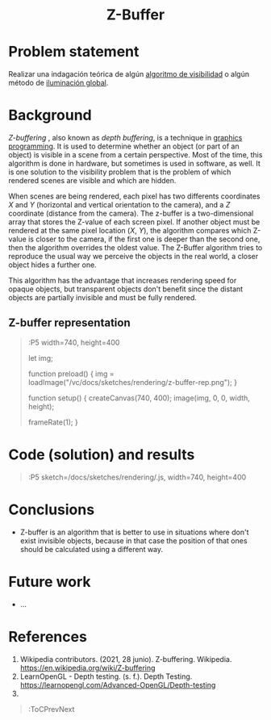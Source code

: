 <div align="center">
  <h1>
    Z-Buffer
  </h1>
</div>

# Problem statement
Realizar una indagación teórica de algún [algoritmo de visibilidad](https://en.wikipedia.org/wiki/Hidden-surface_determination) o algún método de [iluminación global](https://en.wikipedia.org/wiki/Global_illumination#List_of_methods).

# Background
*Z-buffering* , also known as *depth buffering*, is a technique in [graphics programming](https://en.wikipedia.org/wiki/Computer_graphics). It is used to determine whether an object (or part of an object) is visible in a scene from a certain perspective. Most of the time, this algorithm is done in hardware, but sometimes is used in software, as well. It is one solution to the visibility problem that is the problem of which rendered scenes are visible and which are hidden.

When scenes are being rendered, each pixel has two differents coordinates *X* and *Y* (horizontal and vertical orientation to the camera), and a *Z* coordinate (distance from the camera). The z-buffer is a two-dimensional array that stores the Z-value of each screen pixel. If another object must be rendered at the same pixel location (*X*, *Y*), the algorithm compares which Z-value is closer to the camera, if the first one is deeper than the second one, then the algorithm overrides the oldest value. The Z-Buffer algorithm tries to reproduce the usual way we perceive the objects in the real world, a closer object hides a further one.

This algorithm has the advantage that increases rendering speed for opaque objects, but transparent objects don't benefit since the distant objects are partially invisible and must be fully rendered.

## Z-buffer representation

>:P5 width=740, height=400
>
> let img;
>
> function preload() {
>   img = loadImage("/vc/docs/sketches/rendering/z-buffer-rep.png");
> }
>
> function setup() {
>   createCanvas(740, 400);
>   image(img, 0, 0, width, height);
>
>   frameRate(1);
> }

# Code (solution) and results

> :P5 sketch=/docs/sketches/rendering/.js, width=740, height=400

# Conclusions
+ Z-buffer is an algorithm that is better to use in situations where don't exist invisible objects, because in that case the position of that ones should be calculated using a different way.

# Future work
+ ...

# References
1. Wikipedia contributors. (2021, 28 junio). Z-buffering. Wikipedia. https://en.wikipedia.org/wiki/Z-buffering
2. LearnOpenGL - Depth testing. (s. f.). Depth Testing. https://learnopengl.com/Advanced-OpenGL/Depth-testing
3. 

> :ToCPrevNext